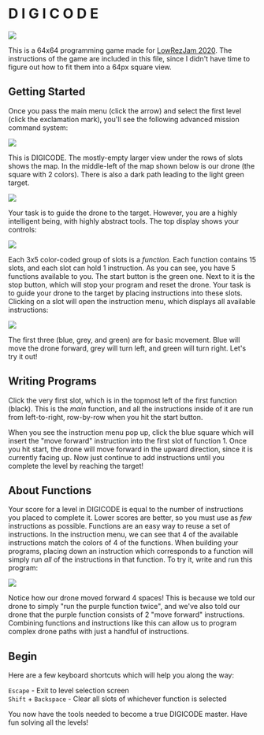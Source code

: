 # D I G I C O D E

![](https://github.com/rishabh-bector/Digicode/blob/master/Assets/Screenshots/thin.png)

This is a 64x64 programming game made for [LowRezJam 2020](https://itch.io/jam/lowrezjam-2020). The instructions of the game are included in this file, since I didn't have time to figure out how to fit them into a 64px square view. 

## Getting Started

Once you pass the main menu (click the arrow) and select the first level (click the exclamation mark), you'll see the following advanced mission command system:

![](https://github.com/rishabh-bector/Digicode/blob/master/Assets/Screenshots/full.png)

This is DIGICODE. The mostly-empty larger view under the rows of slots shows the map. In the middle-left of the map shown below is our drone (the square with 2 colors). There is also a dark path leading to the light green target. 

![](https://github.com/rishabh-bector/Digicode/blob/master/Assets/Screenshots/map.png)

Your task is to guide the drone to the target. However, you are a highly intelligent being, with highly abstract tools. The top display shows your controls:

![](https://github.com/rishabh-bector/Digicode/blob/master/Assets/Screenshots/control.png)
  
Each 3x5 color-coded group of slots is a _function_. Each function contains 15 slots, and each slot can hold 1 instruction. As you can see, you have 5 functions available to you. The start button is the green one. Next to it is the stop button, which will stop your program and reset the drone. Your task is to guide your drone to the target by placing instructions into these slots. Clicking on a slot will open the instruction menu, which displays all available instructions:

![](https://github.com/rishabh-bector/Digicode/blob/master/Assets/Screenshots/instructionmenu.png)
  
The first three (blue, grey, and green) are for basic movement. Blue will move the drone forward, grey will turn left, and green will turn right. Let's try it out! 

## Writing Programs

Click the very first slot, which is in the topmost left of the first function (black). This is the _main_ function, and all the instructions inside of it are run from left-to-right, row-by-row when you hit the start button. 

When you see the instruction menu pop up, click the blue square which will insert the "move forward" instruction into the first slot of function 1. Once you hit start, the drone will move forward in the upward direction, since it is currently facing up. Now just continue to add instructions until you complete the level by reaching the target!

## About Functions

Your score for a level in DIGICODE is equal to the number of instructions you placed to complete it. Lower scores are better, so you must use as _few_ instructions as possible. Functions are an easy way to reuse a set of instructions. In the instruction menu, we can see that 4 of the available instructions match the colors of 4 of the functions. When building your programs, placing down an instruction which corresponds to a function will simply run _all_ of the instructions in that function. To try it, write and run this program:

![](https://github.com/rishabh-bector/Digicode/blob/master/Assets/Screenshots/functionprog.png)
  
Notice how our drone moved forward 4 spaces! This is because we told our drone to simply "run the purple function twice", and we've also told our drone that the purple function consists of 2 "move forward" instructions. Combining functions and instructions like this can allow us to program complex drone paths with just a handful of instructions.

## Begin

Here are a few keyboard shortcuts which will help you along the way:

`Escape` - Exit to level selection screen  
`Shift` + `Backspace` - Clear all slots of whichever function is selected

You now have the tools needed to become a true DIGICODE master. Have fun solving all the levels! 
